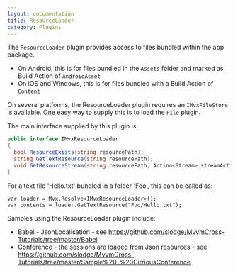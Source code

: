 ```yaml
---
layout: documentation
title: ResourceLoader
category: Plugins
---
```

The `ResourceLoader` plugin provides access to files bundled within the app package.

- On Android, this is for files bundled in the `Assets` folder and marked as Build Action of `AndroidAsset`
- On iOS and Windows, this is for files bundled with a Build Action of `Content` 

On several platforms, the ResourceLoader plugin requires an `IMvxFileStore` is available. One easy way to supply this is to load the `File` plugin.

The main interface supplied by this plugin is:
```c# 
public interface IMvxResourceLoader
{
  bool ResourceExists(string resourcePath);
  string GetTextResource(string resourcePath);
  void GetResourceStream(string resourcePath, Action<Stream> streamAction);
}
```
For a text file 'Hello.txt' bundled in a folder 'Foo', this can be called as:    

    var loader = Mvx.Resolve<IMvxResourceLoader>();
    var contents = loader.GetTextResource("Foo/Hello.txt");

Samples using the ResourceLoader plugin include:

- Babel - JsonLocalisation - see https://github.com/slodge/MvvmCross-Tutorials/tree/master/Babel
- Conference - the sessions are loaded from Json resources - see https://github.com/slodge/MvvmCross-Tutorials/tree/master/Sample%20-%20CirriousConference